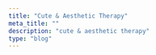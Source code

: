 ```yaml
---
title: "Cute & Aesthetic Therapy"
meta_title: ""
description: "cute & aesthetic therapy"
type: "blog"
---
```

